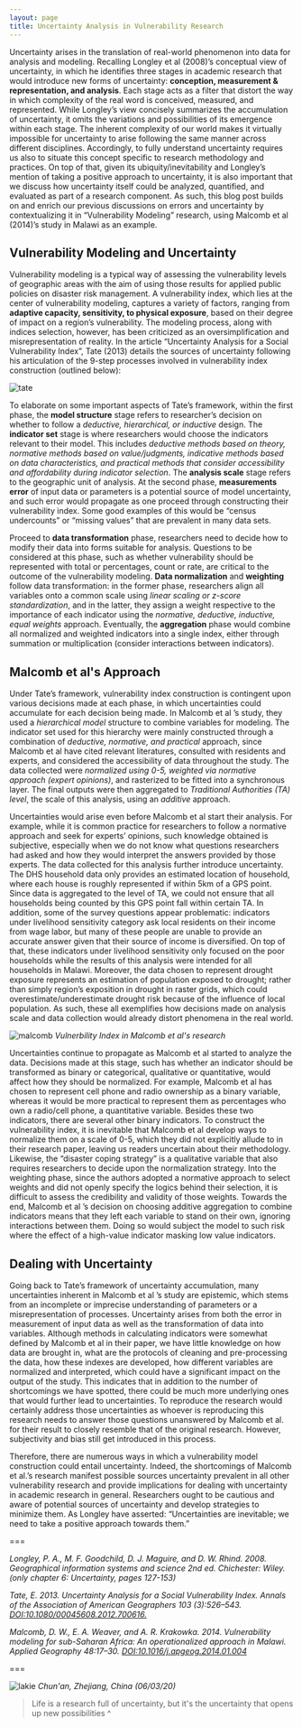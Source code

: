 ```yaml
---
layout: page
title: Uncertainty Analysis in Vulnerability Research
---
```


Uncertainty arises in the translation of real-world phenomenon into data for analysis and modeling. Recalling Longley et al (2008)’s conceptual view of uncertainty, in which he identifies three stages in academic research that would introduce new forms of uncertainty: **conception, measurement & representation, and analysis**. Each stage acts as a filter that distort the way in which complexity of the real word is conceived, measured, and represented. While Longley’s view concisely summarizes the accumulation of uncertainty, it omits the variations and possibilities of its emergence within each stage. The inherent complexity of our world makes it virtually impossible for uncertainty to arise following the same manner across different disciplines. Accordingly, to fully understand uncertainty requires us also to situate this concept specific to research methodology and practices. On top of that, given its ubiquity/inevitability and Longley’s mention of taking a positive approach to uncertainty, it is also important that we discuss how uncertainty itself could be analyzed, quantified, and evaluated as part of a research component. As such, this blog post builds on and enrich our previous discussions on errors and uncertainty by contextualizing it in “Vulnerability Modeling” research, using Malcomb et al (2014)’s study in Malawi as an example.

## Vulnerability Modeling and Uncertainty

Vulnerability modeling is a typical way of assessing the vulnerability levels of geographic areas with the aim of using those results for applied public policies on disaster risk management. A vulnerability index, which lies at the center of vulnerability modeling, captures a variety of factors, ranging from **adaptive capacity, sensitivity, to physical exposure**, based on their degree of impact on a region’s vulnerability. The modeling process, along with indices selection, however, has been criticized as an oversimplification and misrepresentation of reality. In the article “Uncertainty Analysis for a Social Vulnerability Index”, Tate (2013) details the sources of uncertainty following his articulation of the 9-step processes involved in vulnerability index construction (outlined below):

![tate](assets/tate.png)

To elaborate on some important aspects of Tate’s framework, within the first phase, the **model structure** stage refers to researcher’s decision on whether to follow a *deductive, hierarchical, or inductive* design. The **indicator set** stage is where researchers would choose the indicators relevant to their model. This includes *deductive methods based on theory, normative methods based on value/judgments, indicative methods based on data characteristics, and practical methods that consider accessibility and affordability during indicator selection*. The **analysis scale** stage refers to the geographic unit of analysis. At the second phase, **measurements error** of input data or parameters is a potential source of model uncertainty, and such error would propagate as one proceed through constructing their vulnerability index. Some good examples of this would be “census undercounts” or “missing values” that are prevalent in many data sets.

Proceed to **data transformation** phase, researchers need to decide how to modify their data into forms suitable for analysis. Questions to be considered at this phase, such as whether vulnerability should be represented with total or percentages, count or rate, are critical to the outcome of the vulnerability modeling. **Data normalization** and **weighting** follow data transformation: in the former phase, researchers align all variables onto a common scale using *linear scaling or z-score standardization*, and in the latter, they assign a weight respective to the importance of each indicator using the *normative, deductive, inductive, equal weights* approach. Eventually, the **aggregation** phase would combine all normalized and weighted indicators into a single index, either through summation or multiplication (consider interactions between indicators).

## Malcomb et al's Approach

Under Tate’s framework, vulnerability index construction is contingent upon various decisions made at each phase, in which uncertainties could accumulate for each decision being made. In Malcomb et al ’s study, they used a *hierarchical model* structure to combine variables for modeling. The indicator set used for this hierarchy were mainly constructed through a combination of *deductive, normative, and practical* approach, since Malcomb et al have cited relevant literatures, consulted with residents and experts, and considered the accessibility of data throughout the study. The data collected were *normalized using 0-5, weighted via normative approach (expert opinions)*, and rasterized to be fitted into a synchronous layer. The final outputs were then aggregated to *Traditional Authorities (TA) level*, the scale of this analysis, using an *additive* approach.

Uncertainties would arise even before Malcomb et al start their analysis. For example, while it is common practice for researchers to follow a normative approach and seek for experts’ opinions, such knowledge obtained is subjective, especially when we do not know what questions researchers had asked and how they would interpret the answers provided by those experts. The data collected for this analysis further introduce uncertainty. The DHS household data only provides an estimated location of household, where each house is roughly represented if within 5km of a GPS point. Since data is aggregated to the level of TA, we could not ensure that all households being counted by this GPS point fall within certain TA. In addition, some of the survey questions appear problematic: indicators under livelihood sensitivity category ask local residents on their income from wage labor, but many of these people are unable to provide an accurate answer given that their source of income is diversified. On top of that, these indicators under livelihood sensitivity only focused on the poor households while the results of this analysis were intended for all households in Malawi. Moreover, the data chosen to represent drought exposure represents an estimation of population exposed to drought; rather than simply region’s exposition in drought in raster grids, which could overestimate/underestimate drought risk because of the influence of local population. As such, these all exemplifies how decisions made on analysis scale and data collection would already distort phenomena in the real world.

![malcomb](assets/malcomb.png)
*Vulnerbility Index in Malcomb et al's research*

Uncertainties continue to propagate as Malcomb et al started to analyze the data. Decisions made at this stage, such has whether an indicator should be transformed as binary or categorical, qualitative or quantitative, would affect how they should be normalized. For example, Malcomb et al has chosen to represent cell phone and radio ownership as a binary variable, whereas it would be more practical to represent them as percentages who own a radio/cell phone, a quantitative variable. Besides these two indicators, there are several other binary indicators. To construct the vulnerability index, it is inevitable that Malcomb et al develop ways to normalize them on a scale of 0-5, which they did not explicitly allude to in their research paper, leaving us readers uncertain about their methodology. Likewise, the “disaster coping strategy” is a qualitative variable that also requires researchers to decide upon the normalization strategy. Into the weighting phase, since the authors adopted a normative approach to select weights and did not openly specify the logics behind their selection, it is difficult to assess the credibility and validity of those weights. Towards the end, Malcomb et al ’s decision on choosing additive aggregation to combine indicators means that they left each variable to stand on their own, ignoring interactions between them. Doing so would subject the model to such risk where the effect of a high-value indicator masking low value indicators.

## Dealing with Uncertainty

Going back to Tate’s framework of uncertainty accumulation, many uncertainties inherent in Malcomb et al ’s study are epistemic, which stems from an incomplete or imprecise understanding of parameters or a misrepresentation of processes. Uncertainty arises from both the error in measurement of input data as well as the transformation of data into variables. Although methods in calculating indicators were somewhat defined by Malcomb et al in their paper, we have little knowledge on how data are brought in, what are the protocols of cleaning and pre-processing the data, how these indexes are developed, how different variables are normalized and interpreted, which could have a significant impact on the output of the study. This indicates that in addition to the number of shortcomings we have spotted, there could be much more underlying ones that would further lead to uncertainties. To reproduce the research would certainly address those uncertainties as whoever is reproducing this research needs to answer those questions unanswered by Malcomb et al. for their result to closely resemble that of the original research. However, subjectivity and bias still get introduced in this process.

Therefore, there are numerous ways in which a vulnerability model construction could entail uncertainty. Indeed, the shortcomings of Malcomb et al.’s research manifest possible sources uncertainty prevalent in all other vulnerability research and provide implications for dealing with uncertainty in academic research in general. Researchers ought to be cautious and aware of potential sources of uncertainty and develop strategies to minimize them. As Longley have asserted:  “Uncertainties are inevitable; we need to take a positive approach towards them.”


===

*Longley, P. A., M. F. Goodchild, D. J. Maguire, and D. W. Rhind. 2008. Geographical information systems and science 2nd ed. Chichester: Wiley. (only chapter 6: Uncertainty, pages 127-153)*

*Tate, E. 2013. Uncertainty Analysis for a Social Vulnerability Index. Annals of the Association of American Geographers 103 (3):526–543. [DOI:10.1080/00045608.2012.700616.](https://www.tandfonline.com/doi/full/10.1080/00045608.2012.700616)*

*Malcomb, D. W., E. A. Weaver, and A. R. Krakowka. 2014. Vulnerability modeling for sub-Saharan Africa: An operationalized approach in Malawi. Applied Geography 48:17–30. [DOI:10.1016/j.apgeog.2014.01.004](https://www.sciencedirect.com/science/article/abs/pii/S0143622814000058?via%3Dihub)*

===

![lakie](assets/IMG_7527.JPG)
*Chun'an, Zhejiang, China (06/03/20)*

> Life is a research full of uncertainty, but it's the uncertainty that opens up new possibilities ^
